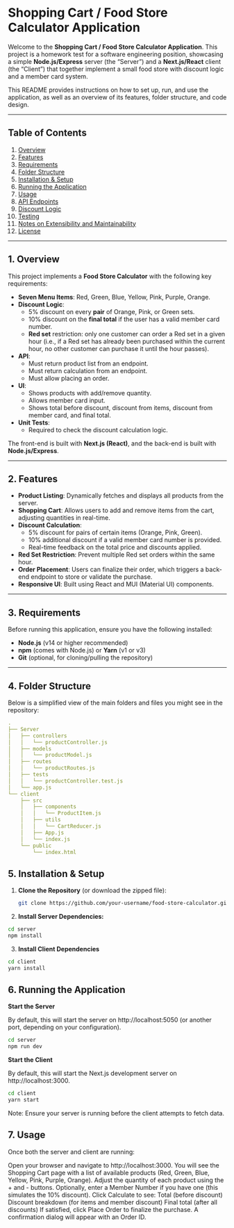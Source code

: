 # Shopping Cart / Food Store Calculator Application

Welcome to the **Shopping Cart / Food Store Calculator Application**. This project is a homework test for a software engineering position, showcasing a simple **Node.js/Express** server (the “Server”) and a **Next.js/React** client (the “Client”) that together implement a small food store with discount logic and a member card system.

This README provides instructions on how to set up, run, and use the application, as well as an overview of its features, folder structure, and code design.

---

## Table of Contents

1. [Overview](#overview)
2. [Features](#features)
3. [Requirements](#requirements)
4. [Folder Structure](#folder-structure)
5. [Installation & Setup](#installation--setup)
6. [Running the Application](#running-the-application)
7. [Usage](#usage)
8. [API Endpoints](#api-endpoints)
9. [Discount Logic](#discount-logic)
10. [Testing](#testing)
11. [Notes on Extensibility and Maintainability](#notes-on-extensibility-and-maintainability)
12. [License](#license)

---

## 1. Overview

This project implements a **Food Store Calculator** with the following key requirements:

- **Seven Menu Items**: Red, Green, Blue, Yellow, Pink, Purple, Orange.
- **Discount Logic**:
    - 5% discount on every **pair** of Orange, Pink, or Green sets.
    - 10% discount on the **final total** if the user has a valid member card number.
    - **Red set** restriction: only one customer can order a Red set in a given hour (i.e., if a Red set has already been purchased within the current hour, no other customer can purchase it until the hour passes).
- **API**:
    - Must return product list from an endpoint.
    - Must return calculation from an endpoint.
    - Must allow placing an order.
- **UI**:
    - Shows products with add/remove quantity.
    - Allows member card input.
    - Shows total before discount, discount from items, discount from member card, and final total.
- **Unit Tests**:
    - Required to check the discount calculation logic.

The front-end is built with **Next.js (React)**, and the back-end is built with **Node.js/Express**.

---

## 2. Features

- **Product Listing**: Dynamically fetches and displays all products from the server.
- **Shopping Cart**: Allows users to add and remove items from the cart, adjusting quantities in real-time.
- **Discount Calculation**:
    - 5% discount for pairs of certain items (Orange, Pink, Green).
    - 10% additional discount if a valid member card number is provided.
    - Real-time feedback on the total price and discounts applied.
- **Red Set Restriction**: Prevent multiple Red set orders within the same hour.
- **Order Placement**: Users can finalize their order, which triggers a back-end endpoint to store or validate the purchase.
- **Responsive UI**: Built using React and MUI (Material UI) components.

---

## 3. Requirements

Before running this application, ensure you have the following installed:

- **Node.js** (v14 or higher recommended)
- **npm** (comes with Node.js) or **Yarn** (v1 or v3)
- **Git** (optional, for cloning/pulling the repository)

---

## 4. Folder Structure

Below is a simplified view of the main folders and files you might see in the repository:
```yaml
.
├── Server
│   ├── controllers
│   │   └── productController.js
│   ├── models
│   │   └── productModel.js
│   ├── routes
│   │   └── productRoutes.js
│   ├── tests
│   │   └── productController.test.js
│   └── app.js
└── client
    ├── src
    │   ├── components
    │   │   └── ProductItem.js
    │   ├── utils
    │   │   └── CartReducer.js
    │   ├── App.js
    │   └── index.js
    └── public
        └── index.html
```

## 5. Installation & Setup

1. **Clone the Repository** (or download the zipped file):
   ```bash
   git clone https://github.com/your-username/food-store-calculator.git
   ```
2. **Install Server Dependencies:**
  ```bash
  cd server
  npm install
  ```
3. **Install Client Dependencies**
  ```bash
  cd client
  yarn install
  ```
## 6. Running the Application

**Start the Server**

By default, this will start the server on http://localhost:5050 (or another port, depending on your configuration).
```bash
cd server
npm run dev
```

**Start the Client**

By default, this will start the Next.js development server on http://localhost:3000.
```bash
cd client
yarn start
```
Note: Ensure your server is running before the client attempts to fetch data.

## 7. Usage

Once both the server and client are running:

Open your browser and navigate to http://localhost:3000.
You will see the Shopping Cart page with a list of available products (Red, Green, Blue, Yellow, Pink, Purple, Orange).
Adjust the quantity of each product using the + and - buttons.
Optionally, enter a Member Number if you have one (this simulates the 10% discount).
Click Calculate to see:
Total (before discount)
Discount breakdown (for items and member discount)
Final total (after all discounts)
If satisfied, click Place Order to finalize the purchase. A confirmation dialog will appear with an Order ID.
